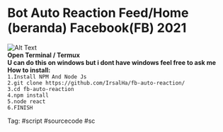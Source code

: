 # Bot Auto Reaction Feed/Home (beranda) Facebook(FB) 2021
![Alt Text](https://github.com/IrsalHa/fb-auto-reaction/blob/main/pre.gif?raw=true)
<br>
<b> Open Terminal / Termux <br>
U can do this on windows but i dont have windows feel free to ask me
<br>
How to install:</b><br>
`1.Install NPM And Node Js` <br>
`2.git clone https://github.com/IrsalHa/fb-auto-reaction/ `<br>
`3.cd fb-auto-reaction` <br>
`4.npm install`<br>
`5.node react `<br>
`6.FINISH`


Tag:
#script #sourcecode #sc
